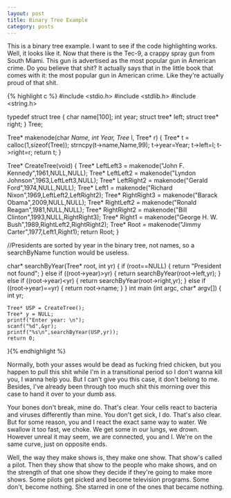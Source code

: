 ```yaml
---
layout: post
title: Binary Tree Example
category: posts
---
```

This is a binary tree example. I want to see if the code highlighting works. Well, it looks like it. Now that there is the Tec-9, a crappy spray gun from South Miami. This gun is advertised as the most popular gun in American crime. Do you believe that shit? It actually says that in the little book that comes with it: the most popular gun in American crime. Like they're actually proud of that shit. 

{% highlight c %}
#include <stdio.h>
#include <stdlib.h>
#include <string.h>

typedef struct tree
{
	char name[100];
	int year;
	struct tree* left;
	struct tree* right;
} Tree;

Tree* makenode(char *Name, int Year, Tree* l, Tree* r)
{
	Tree* t = calloc(1,sizeof(Tree));
	strncpy(t->name,Name,99);
	t->year=Year;
	t->left=l;
	t->right=r;
	return t;
}


Tree* CreateTree(void)
{
	Tree* LeftLeft3 = makenode("John F. Kennedy",1961,NULL,NULL);
	Tree* LeftLeft2 = makenode("Lyndon Johnson",1963,LeftLeft3,NULL);
	Tree* LeftRight2 = makenode("Gerald Ford",1974,NULL,NULL);
	Tree* Left1 = makenode("Richard Nixon",1969,LeftLeft2,LeftRight2);
	Tree* RightRight3 = makenode("Barack Obama",2009,NULL,NULL);
	Tree* RightLeft2 = makenode("Ronald Reagan",1981,NULL,NULL);
	Tree* RightRight2 = makenode("Bill Clinton",1993,NULL,RightRight3);
	Tree* Right1 = makenode("George H. W. Bush",1989,RightLeft2,RightRight2);
	Tree* Root = makenode("Jimmy Carter",1977,Left1,Right1);
	return Root;
}

//Presidents are sorted by year in the binary tree, not names, so a searchByName function would be useless.

char* searchByYear(Tree* root, int yr)
{
	if (root==NULL) {
		return "President not found";
	}
	else if ((root->year)>yr) {
		return searchByYear(root->left,yr);
	}
	else if ((root->year)<yr) {
		return searchByYear(root->right,yr);
	}
	else if ((root->year)==yr) {
		return root->name; 
	}
}
int main (int argc, char* argv[])
{
	int yr;

	Tree* USP = CreateTree();
	Tree* y = NULL;
	printf("Enter year: \n");
	scanf("%d",&yr);
	printf("%s\n",searchByYear(USP,yr));
	return 0;
}{% endhighlight %}

Normally, both your asses would be dead as fucking fried chicken, but you happen to pull this shit while I'm in a transitional period so I don't wanna kill you, I wanna help you. But I can't give you this case, it don't belong to me. Besides, I've already been through too much shit this morning over this case to hand it over to your dumb ass.

Your bones don't break, mine do. That's clear. Your cells react to bacteria and viruses differently than mine. You don't get sick, I do. That's also clear. But for some reason, you and I react the exact same way to water. We swallow it too fast, we choke. We get some in our lungs, we drown. However unreal it may seem, we are connected, you and I. We're on the same curve, just on opposite ends.

Well, the way they make shows is, they make one show. That show's called a pilot. Then they show that show to the people who make shows, and on the strength of that one show they decide if they're going to make more shows. Some pilots get picked and become television programs. Some don't, become nothing. She starred in one of the ones that became nothing.
